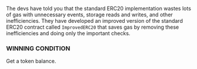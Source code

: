 The devs have told you that the standard ERC20 implementation wastes lots of gas with unnecessary events, storage reads and writes, and other inefficiencies. They have developed an improved version of the standard ERC20 contract called `ImprovedERC20` that saves gas by removing these inefficiencies and doing only the important checks.

### WINNING CONDITION

Get a token balance.

